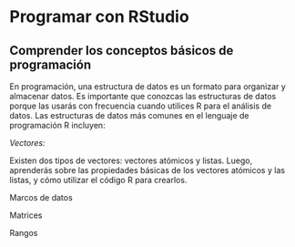# Programar con RStudio

## Comprender los conceptos básicos de programación

En programación, una estructura de datos es un formato para organizar y almacenar datos. Es importante que conozcas las
estructuras de datos porque las usarás con frecuencia cuando utilices R para el análisis de datos. Las estructuras de
datos más comunes en el lenguaje de programación R incluyen:

*Vectores:*

Existen dos tipos de vectores: vectores atómicos y listas. Luego, aprenderás sobre las propiedades básicas de los vectores
atómicos y las listas, y cómo utilizar el código R para crearlos.

Marcos de datos

Matrices

Rangos
